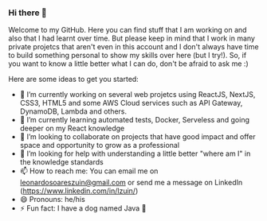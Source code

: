 ### Hi there 👋

Welcome to my GitHub. Here you can find stuff that I am working on and also that I had learnt over time. But please keep in mind that I work in many private projetcs that aren't even in this account and I don't always have time to build something personal to show my skills over here (but I try!). So, if you want to know a little better what I can do, don't be afraid to ask me :)

Here are some ideas to get you started:

- 🔭 I’m currently working on several web projetcs using ReactJS, NextJS, CSS3, HTML5 and some AWS Cloud services such as API Gateway, DynamoDB, Lambda and others.
- 🌱 I’m currently learning automated tests, Docker, Serveless and going deeper on my React knowledge
- 👯 I’m looking to collaborate on projects that have good impact and offer space and opportunity to grow as a professional
- 🤔 I’m looking for help with understanding a little better "where am I" in the knowledge standards
- 📫 How to reach me: You can email me on leonardosoareszuin@gmail.com or send me a message on LinkedIn (https://www.linkedin.com/in/lzuin/)
- 😄 Pronouns: he/his
- ⚡ Fun fact: I have a dog named Java 🐶
